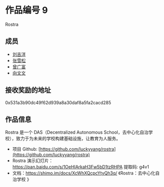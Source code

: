 # 作品编号 9

Rostra

## 成员

- [刘吉洋](https://github.com/luckyyang)
- [张雪松](https://github.com/zhang6321615)
- [曾广富](https://github.com/zeng3234)
- [向文文](https://github.com/icepy)

## 接收奖励的地址

0x531a3b90dc49f62d939a8a30daf8a5fa2cacd285

## 作品信息

Rostra 是一个 DAS（Decentralized Autonomous School，去中心化自治学校），致力于为未来的学校构建基础设施，让教育为人服务。

- 项目 Github: [https://github.com/luckyyang/rostra](https://github.com/luckyyang/rostra)
- Rostra 演示幻灯片：https://pan.baidu.com/s/1OeHIArkaH3Fw5bD1tzRHPA 提取码: g4v1
- 文档：https://shimo.im/docs/XcWhXQcpcYtyQh3q/ 《Rostra：去中心化自治学校 》
